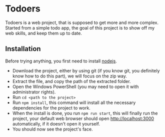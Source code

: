 # Todoers

Todoers is a web project, that is supposed to get more and more complex. Started from a simple todo app, the goal of this project is to show off my web skills, and keep them up to date.

## Installation

Before trying anything, you first need to install [nodejs](https://nodejs.org/en/).
- Download the project, either by using git (if you know git, you definitely know how to do this part), we will focus on the zip way.
- Extract the file, and copy the path of the extracted folder.
- Open the Windows PowerShell (you may need to open it with administrator rights).
- Run ```cd <path to the project>```
- Run ```npm install```, this command will install all the necessary dependencies for the project to work.
- When the install is done, you run ```npm run start```, this will finally run the project, your default web browser should open [http://localhost:3000](http://localhost:3000) automatically, if it doesn't open it yourself.
- You should now see the project's face.
